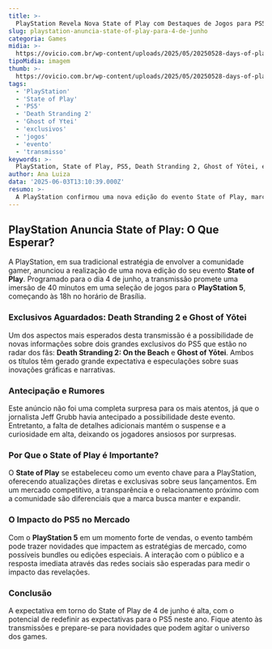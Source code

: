```yaml
---
title: >-
  PlayStation Revela Nova State of Play com Destaques de Jogos para PS5
slug: playstation-anuncia-state-of-play-para-4-de-junho
categoria: Games
midia: >-
  https://ovicio.com.br/wp-content/uploads/2025/05/20250528-days-of-play-2025-da-playstation.webp
tipoMidia: imagem
thumb: >-
  https://ovicio.com.br/wp-content/uploads/2025/05/20250528-days-of-play-2025-da-playstation.webp
tags:
  - 'PlayStation'
  - 'State of Play'
  - 'PS5'
  - 'Death Stranding 2'
  - 'Ghost of Ytei'
  - 'exclusivos'
  - 'jogos'
  - 'evento'
  - 'transmisso'
keywords: >-
  PlayStation, State of Play, PS5, Death Stranding 2, Ghost of Yōtei, exclusivos, jogos, evento, transmissão
author: Ana Luiza
data: '2025-06-03T13:10:39.000Z'
resumo: >-
  A PlayStation confirmou uma nova edição do evento State of Play, marcada para 4 de junho, prometendo 40 minutos de novidades sobre jogos para o PlayStation 5. A expectativa é alta com possíveis revelações sobre os aguardados exclusivos 'Death Stranding 2: On the Beach' e 'Ghost of Yōtei'.
---
```


## PlayStation Anuncia State of Play: O Que Esperar?

A PlayStation, em sua tradicional estratégia de envolver a comunidade gamer, anunciou a realização de uma nova edição do seu evento **State of Play**. Programado para o dia 4 de junho, a transmissão promete uma imersão de 40 minutos em uma seleção de jogos para o **PlayStation 5**, começando às 18h no horário de Brasília.

### Exclusivos Aguardados: Death Stranding 2 e Ghost of Yōtei

Um dos aspectos mais esperados desta transmissão é a possibilidade de novas informações sobre dois grandes exclusivos do PS5 que estão no radar dos fãs: **Death Stranding 2: On the Beach** e **Ghost of Yōtei**. Ambos os títulos têm gerado grande expectativa e especulações sobre suas inovações gráficas e narrativas.

### Antecipação e Rumores

Este anúncio não foi uma completa surpresa para os mais atentos, já que o jornalista Jeff Grubb havia antecipado a possibilidade deste evento. Entretanto, a falta de detalhes adicionais mantém o suspense e a curiosidade em alta, deixando os jogadores ansiosos por surpresas.

### Por Que o State of Play é Importante?

O **State of Play** se estabeleceu como um evento chave para a PlayStation, oferecendo atualizações diretas e exclusivas sobre seus lançamentos. Em um mercado competitivo, a transparência e o relacionamento próximo com a comunidade são diferenciais que a marca busca manter e expandir.

### O Impacto do PS5 no Mercado

Com o **PlayStation 5** em um momento forte de vendas, o evento também pode trazer novidades que impactem as estratégias de mercado, como possíveis bundles ou edições especiais. A interação com o público e a resposta imediata através das redes sociais são esperadas para medir o impacto das revelações.

### Conclusão

A expectativa em torno do State of Play de 4 de junho é alta, com o potencial de redefinir as expectativas para o PS5 neste ano. Fique atento às transmissões e prepare-se para novidades que podem agitar o universo dos games.
